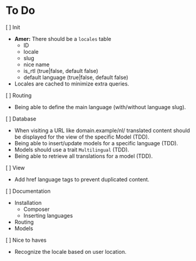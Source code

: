# To Do

[ ] Init
   - **Amer:** There should be a `locales` table
      - ID
      - locale
      - slug
      - nice name
      - is_rtl (true|false, default false)
      - default language (true|false, default false)
   - Locales are cached to minimize extra queries.

[ ] Routing
   - Being able to define the main language (with/without language slug).

[ ] Database
   - When visiting a URL like domain.example/nl/ translated content should be displayed for the view of the specific 
     Model (TDD).
   - Being able to insert/update models for a specific language (TDD).
   - Models should use a trait `Multilingual` (TDD).
   - Being able to retrieve all translations for a model (TDD).

[ ] View
   - Add href language tags to prevent duplicated content.

[ ] Documentation
   - Installation
     - Composer
     - Inserting languages
   - Routing
   - Models

[ ] Nice to haves
   - Recognize the locale based on user location. 
